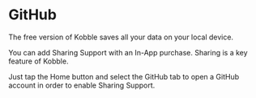 # GitHub

The free version of Kobble saves all your data on your local device.

You can add Sharing Support with an In-App purchase. Sharing is a key feature of Kobble.

Just tap the Home button and select the GitHub tab to open a GitHub account in order to enable Sharing Support.


